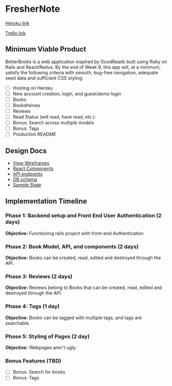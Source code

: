 # FresherNote

[Heroku link][heroku]

[Trello link][trello]

[heroku]: http://betterbooks.herokuapp.com/
[trello]: https://trello.com/b/NyYc8Gxh/betterbooks

## Minimum Viable Product

BetterBooks is a web application inspired by GoodReads built using Ruby on Rails
and React/Redux.  By the end of Week 9, this app will, at a minimum, satisfy the
following criteria with smooth, bug-free navigation, adequate seed data and
sufficient CSS styling:

- [ ] Hosting on Heroku
- [ ] New account creation, login, and guest/demo login
- [ ] Books
- [ ] Bookshelves
- [ ] Reviews
- [ ] Read Status (will read, have read, etc.)
- [ ] Bonus: Search across multiple models
- [ ] Bonus: Tags
- [ ] Production README

## Design Docs
* [View Wireframes][wireframes]
* [React Components][components]
* [API endpoints][api-endpoints]
* [DB schema][schema]
* [Sample State][sample-state]

[wireframes]: docs/wireframes
[components]: docs/component-hierarchy.md
[sample-state]: docs/sample-state.md
[api-endpoints]: docs/api-endpoints.md
[schema]: /schema.md

## Implementation Timeline

### Phase 1: Backend setup and Front End User Authentication (2 days)

**Objective:** Functioning rails project with front-end Authentication

### Phase 2: Book Model, API, and components (2 days)

**Objective:** Books can be created, read, edited and destroyed through
the API.

### Phase 3: Reviews (2 days)

**Objective:** Reviews belong to Books that can be created, read, edited and destroyed through the API.

### Phase 4: Tags (1 day)

**Objective:** Books can be tagged with multiple tags, and tags are searchable.

### Phase 5: Styling of Pages (2 day)

**Objective:** Webpages aren't ugly.

### Bonus Features (TBD)
- [ ] Bonus: Search for books
- [ ] Bonus: Tags
